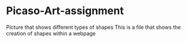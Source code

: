 # Picaso-Art-assignment
Picture that shows different types of shapes
This is a file that shows the creation of shapes within a webpage
